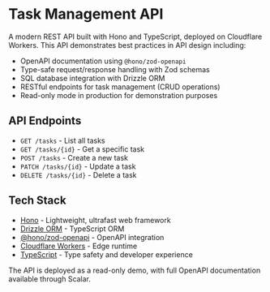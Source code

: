 # Task Management API

A modern REST API built with Hono and TypeScript, deployed on Cloudflare Workers. This API demonstrates best practices in API design including:

- OpenAPI documentation using `@hono/zod-openapi`
- Type-safe request/response handling with Zod schemas
- SQL database integration with Drizzle ORM
- RESTful endpoints for task management (CRUD operations)
- Read-only mode in production for demonstration purposes

## API Endpoints

- `GET /tasks` - List all tasks
- `GET /tasks/{id}` - Get a specific task
- `POST /tasks` - Create a new task
- `PATCH /tasks/{id}` - Update a task
- `DELETE /tasks/{id}` - Delete a task

## Tech Stack

- [Hono](https://hono.dev/) - Lightweight, ultrafast web framework
- [Drizzle ORM](https://orm.drizzle.team/) - TypeScript ORM
- [@hono/zod-openapi](https://github.com/honojs/middleware/tree/main/packages/zod-openapi) - OpenAPI integration
- [Cloudflare Workers](https://workers.cloudflare.com/) - Edge runtime
- [TypeScript](https://www.typescriptlang.org/) - Type safety and developer experience

The API is deployed as a read-only demo, with full OpenAPI documentation available through Scalar.